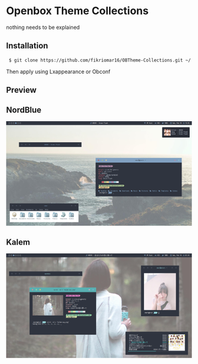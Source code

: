 # Openbox Theme Collections
nothing needs to be explained

## Installation
```sh
 $ git clone https://github.com/fikriomar16/OBTheme-Collections.git ~/.themes
```
Then apply using Lxappearance or Obconf

## Preview
## NordBlue
![NordBlue](https://github.com/fikriomar16/OBTheme-Collections/blob/master/NordBlue/NordBlue.png)

## Kalem
![Kalem](https://github.com/fikriomar16/OBTheme-Collections/blob/master/Kalem/Kalem.png)
